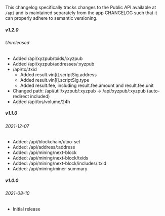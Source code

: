 This changelog specifically tracks changes to the Public API available at `/api` and is maintained separately from the app CHANGELOG such that it can properly adhere to semantic versioning.

##### v1.2.0
###### Unreleased

* Added /api/xyzpub/txids/:xyzpub
* Added /api/xyzpub/addresses/:xyzpub
* /api/tx/:txid
    * Added result.vin[i].scriptSig.address
    * Added result.vin[i].scriptSig.type
    * Added result.fee, including result.fee.amount and result.fee.unit
* Changed path: /api/util/xyzpub/:xyzpub -> /api/xyzpub/:xyzpub (auto-redirect included)
* Added /api/txs/volume/24h


##### v1.1.0
###### 2021-12-07

* Added: /api/blockchain/utxo-set
* Added: /api/address/:address
* Added: /api/mining/next-block
* Added: /api/mining/next-block/txids
* Added: /api/mining/next-block/includes/:txid
* Added: /api/mining/miner-summary



##### v1.0.0
###### 2021-08-10

* Initial release
